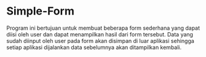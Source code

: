 # Simple-Form
Program ini bertujuan untuk membuat beberapa form sederhana yang dapat diisi oleh user dan dapat menampilkan hasil dari form tersebut. Data yang sudah diinput oleh user pada form akan disimpan di luar aplikasi sehingga setiap aplikasi dijalankan data sebelumnya akan ditampilkan kembali.
